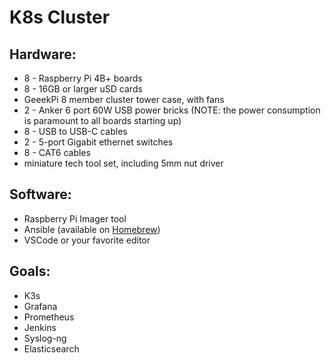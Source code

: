 
# K8s Cluster

## Hardware:

 - 8 - Raspberry Pi 4B+ boards
 - 8 - 16GB or larger uSD cards
 - GeeekPi 8 member cluster tower case, with fans
 - 2 - Anker 6 port 60W USB power bricks
 (NOTE:  the power consumption is paramount to all boards starting up)
 - 8 - USB to USB-C cables
 - 2 - 5-port Gigabit ethernet switches
 - 8 - CAT6 cables
 - miniature tech tool set, including 5mm nut driver


## Software:
 - Raspberry Pi Imager tool
 - Ansible (available on [Homebrew](https://brew.sh))
 - VSCode or your favorite editor


 ## Goals:
  - K3s
  - Grafana
  - Prometheus
  - Jenkins
  - Syslog-ng
  - Elasticsearch
  
